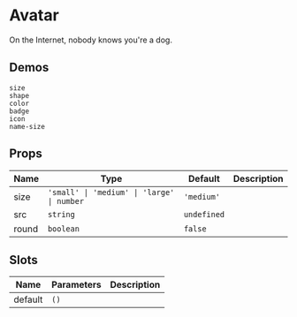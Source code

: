 # Avatar

On the Internet, nobody knows you're a dog.

## Demos

```demo
size
shape
color
badge
icon
name-size
```

## Props

| Name | Type | Default | Description |
| --- | --- | --- | --- |
| size | `'small' \| 'medium' \| 'large' \| number` | `'medium'` |  |
| src | `string` | `undefined` |  |
| round | `boolean` | `false` |  |

## Slots

| Name    | Parameters | Description |
| ------- | ---------- | ----------- |
| default | `()`       |             |

